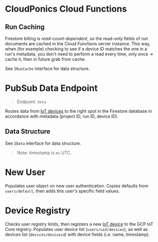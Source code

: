 # CloudPonics Cloud Functions

## Run Caching

Firestore billing is *read-count-dependent*, so the read-only fields of run documents are cached in the Cloud Functions server instance. This way, when (for example) checking to see if a device ID matches the one in a run's metadata, you don't need to perform a read every time, only once -> cache it, then in future grab from cache.

See `IRunCache` interface for data structure.

# PubSub Data Endpoint

> Endpoint: `data`

Routes data from [IoT devices](https://github.com/OpenFormTech/PeaPod) to the right spot in the Firestore database in accordance with metadata (project ID, run ID, device ID).

## Data Structure

See `IData` interface for data structure.

> Note: timestamp is `ms` UTC.

# New User

Populates user object on new user authentication. Copies defaults from `users/default`, then adds this user's specific field values.

# Device Registry

Checks user registry limits, then registers a new [IoT device](https://github.com/OpenFormTech/PeaPod) to the GCP IoT Core registry. Populates user device list (`users/uid/devices`), as well as devices list (`devices/deviceid`) with device fields (i.e. name, timestamp).
